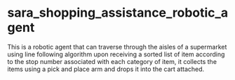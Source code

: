 # sara_shopping_assistance_robotic_agent
This is a robotic agent that can traverse through the aisles of a supermarket using line following algorithm upon receiving a sorted list of item according to the stop number associated with each category of item, it collects the items using a pick and place arm and drops it into the cart attached.   
